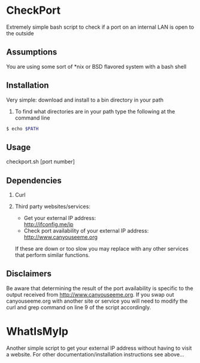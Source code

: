 CheckPort
=========

Extremely simple bash script to check if a port on an internal LAN is open to the outside

Assumptions
-----------

You are using some sort of *nix or BSD flavored system with a bash shell

Installation
------------

Very simple: download and install to a bin directory in your path

  1.  To find what directories are in your path type the following at the command line
  
  ```bash
  $ echo $PATH
  ```

Usage
-----

checkport.sh [port number]

Dependencies
------------

1.  Curl
2.  Third party websites/services:

    *  Get your external IP address:  
       http://ifconfig.me/ip
    *  Check port availability of your external IP address:  
       http://www.canyouseeme.org
    
    If these are down or too slow you may replace with any other services that perform similar functions.  

Disclaimers
-----------
Be aware that determining the result of the port availability is specific to the output received from http://www.canyouseeme.org.  If you swap out canyouseeme.org with another site or service you will need to modify the curl and grep command on line 9 of the script accordingly.

WhatIsMyIp
==========
Another simple script to get your external IP address without having to visit a website.  For other documentation/installation instructions see above...
